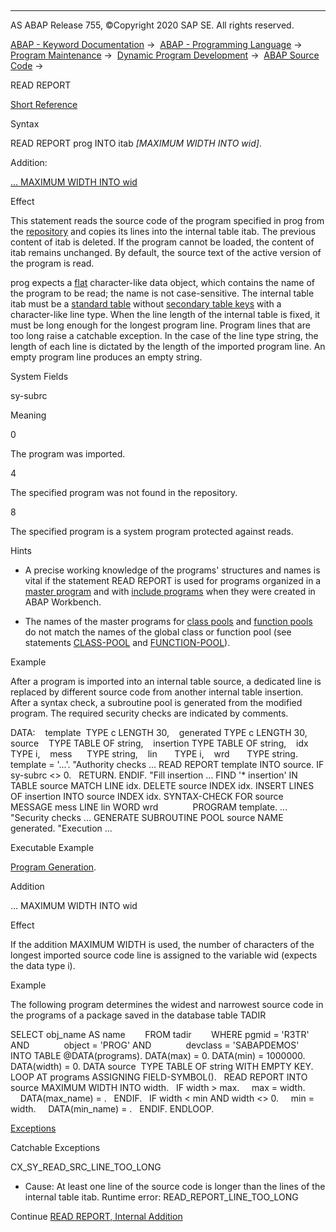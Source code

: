   

* * *

AS ABAP Release 755, ©Copyright 2020 SAP SE. All rights reserved.

[ABAP - Keyword Documentation](javascript:call_link\('abenabap.htm'\)) →  [ABAP - Programming Language](javascript:call_link\('abenabap_reference.htm'\)) →  [Program Maintenance](javascript:call_link\('abenprogram_editing.htm'\)) →  [Dynamic Program Development](javascript:call_link\('abenabap_language_dynamic.htm'\)) →  [ABAP Source Code](javascript:call_link\('abenabap_generic_program.htm'\)) → 

READ REPORT

[Short Reference](javascript:call_link\('abapread_report_shortref.htm'\))

Syntax

READ REPORT prog INTO itab *\[*MAXIMUM WIDTH INTO wid*\]*.

Addition:

[... MAXIMUM WIDTH INTO wid](#!ABAP_ONE_ADD@1@)

Effect

This statement reads the source code of the program specified in prog from the [repository](javascript:call_link\('abenrepository_glosry.htm'\) "Glossary Entry") and copies its lines into the internal table itab. The previous content of itab is deleted. If the program cannot be loaded, the content of itab remains unchanged. By default, the source text of the active version of the program is read.

prog expects a [flat](javascript:call_link\('abenflat_glosry.htm'\) "Glossary Entry") character-like data object, which contains the name of the program to be read; the name is not case-sensitive. The internal table itab must be a [standard table](javascript:call_link\('abenstandard_table_glosry.htm'\) "Glossary Entry") without [secondary table keys](javascript:call_link\('abensecondary_table_key_glosry.htm'\) "Glossary Entry") with a character-like line type. When the line length of the internal table is fixed, it must be long enough for the longest program line. Program lines that are too long raise a catchable exception. In the case of the line type string, the length of each line is dictated by the length of the imported program line. An empty program line produces an empty string.

System Fields

sy-subrc

Meaning

0

The program was imported.

4

The specified program was not found in the repository.

8

The specified program is a system program protected against reads.

Hints

-   A precise working knowledge of the programs' structures and names is vital if the statement READ REPORT is used for programs organized in a [master program](javascript:call_link\('abenmaster_program_glosry.htm'\) "Glossary Entry") and with [include programs](javascript:call_link\('abeninclude_program_glosry.htm'\) "Glossary Entry") when they were created in ABAP Workbench.

-   The names of the master programs for [class pools](javascript:call_link\('abenclass_pool_glosry.htm'\) "Glossary Entry") and [function pools](javascript:call_link\('abenfunction_pool_glosry.htm'\) "Glossary Entry") do not match the names of the global class or function pool (see statements [CLASS-POOL](javascript:call_link\('abapclass-pool.htm'\)) and [FUNCTION-POOL](javascript:call_link\('abapfunction-pool.htm'\))).
    

Example

After a program is imported into an internal table source, a dedicated line is replaced by different source code from another internal table insertion. After a syntax check, a subroutine pool is generated from the modified program. The required security checks are indicated by comments.

DATA:
   template  TYPE c LENGTH 30,
   generated TYPE c LENGTH 30,
   source    TYPE TABLE OF string,
   insertion TYPE TABLE OF string,
   idx       TYPE i,
   mess      TYPE string,
   lin       TYPE i,
   wrd       TYPE string.
template = '...'.
"Authority checks
...
READ REPORT template INTO source.
IF sy-subrc <> 0.
  RETURN.
ENDIF.
"Fill insertion
...
FIND '\* insertion' IN TABLE source MATCH LINE idx.
DELETE source INDEX idx.
INSERT LINES OF insertion INTO source INDEX idx.
SYNTAX-CHECK FOR source MESSAGE mess LINE lin WORD wrd
             PROGRAM template.
...
"Security checks
...
GENERATE SUBROUTINE POOL source NAME generated.
"Execution
...

Executable Example

[Program Generation](javascript:call_link\('abenprogram_generation_abexa.htm'\)).

Addition

... MAXIMUM WIDTH INTO wid

Effect

If the addition MAXIMUM WIDTH is used, the number of characters of the longest imported source code line is assigned to the variable wid (expects the data type i).

Example

The following program determines the widest and narrowest source code in the programs of a package saved in the database table TADIR

SELECT obj\_name AS name
       FROM tadir
       WHERE pgmid = 'R3TR' AND
             object = 'PROG' AND
             devclass = 'SABAPDEMOS'
       INTO TABLE @DATA(programs).
DATA(max) = 0.
DATA(min) = 1000000.
DATA(width) = 0.
DATA source  TYPE TABLE OF string WITH EMPTY KEY.
LOOP AT programs ASSIGNING FIELD-SYMBOL(<prog>).
  READ REPORT <prog> INTO source MAXIMUM WIDTH INTO width.
  IF width > max.
    max = width.
    DATA(max\_name) = <prog>.
  ENDIF.
  IF width < min AND width <> 0.
    min = width.
    DATA(min\_name) = <prog>.
  ENDIF.
ENDLOOP.

[Exceptions](javascript:call_link\('abenabap_language_exceptions.htm'\))

Catchable Exceptions

CX\_SY\_READ\_SRC\_LINE\_TOO\_LONG

-   Cause: At least one line of the source code is longer than the lines of the internal table itab.
    Runtime error: READ\_REPORT\_LINE\_TOO\_LONG
    

Continue
[READ REPORT, Internal Addition](javascript:call_link\('abapread_report_internal.htm'\))